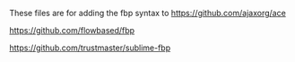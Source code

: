 These files are for adding the fbp syntax to https://github.com/ajaxorg/ace


https://github.com/flowbased/fbp

https://github.com/trustmaster/sublime-fbp
